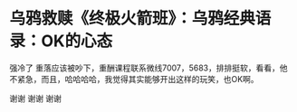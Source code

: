 # 乌鸦救赎《终极火箭班》：乌鸦经典语录：OK的心态

强冷了 重落应该被吵下，重酬课程联系微线7007，5683，排排挺软，看看，他不紧急，而且，哈哈哈哈，我觉得其实能够开出这样的玩笑，也OK啊。

谢谢 谢谢 谢谢